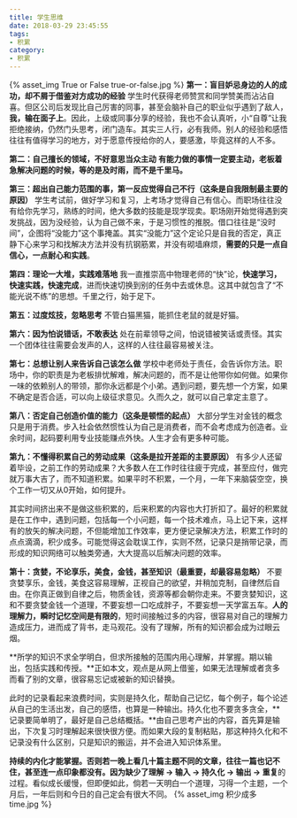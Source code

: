 ```yaml
---
title: 学生思维
date: 2018-03-29 23:45:55
tags:
- 积累
category:
- 积累
---
```

{% asset_img True or False true-or-false.jpg  %}
**第一：盲目妒忌身边的人的成功，却不屑于借鉴对方成功的经验**
学生时代获得老师赞赏和同学赞美而沾沾自喜。但区公司后发现比自己厉害的同事，甚至会脑补自己的职业似乎遇到了敌人，**我，输在面子上**。因此，上级或同事分享的经验，我也不会认真听，小“自尊”让我拒绝接纳，仍然门头思考，闭门造车。其实三人行，必有我师。别人的经验和感悟往往有值得学习的地方，对于愿意传授给你的人，要感激，毕竟这样的人不多。

**第二：自己擅长的领域，不好意思当众主动**
**有能力做的事情一定要主动，老板着急解决问题的时候，等的是及时雨，而不是千里马。**

**第三：超出自己能力范围的事，第一反应觉得自己不行（这条是自我限制最主要的原因）**
学生考试前，做好学习和复习，上考场才觉得自己有信心。而职场往往没有给你先学习，熟练的时间，绝大多数的技能是现学现卖。职场刚开始觉得遇到突发挑战，因为没经验，认为自己做不来，于是习惯性的推脱。借口往往是“没时间”，企图将“没能力”这个事掩盖。其实“没能力”这个定论只是自我的否定，真正静下心来学习和找解决方法并没有抗钢筋累，并没有砌墙麻烦，**需要的只是一点自信心，一点耐心和实践**。

**第四：理论一大堆，实践难落地**
我一直推崇高中物理老师的“快”论，**快速学习，快速实践，快速完成**，进而快速切换到别的任务中去或休息。这其中就包含了“不能光说不练”的思想。千里之行，始于足下。

**第五：过度炫技，忽略思考**
不管白猫黑猫，能抓住老鼠的就是好猫。

**第六：因为怕说错话，不敢表达**
处在前辈领导之间，怕说错被笑话或责怪。其实一个团体往往需要会发声的人，这样的人往往最容易被关注。

**第七：总想让别人来告诉自己该怎么做**
学校中老师处于责任，会告诉你方法。职场中，你的职责是为老板排忧解难，解决问题的，而不是让他带你如何做。如果你一味的依赖别人的带领，那你永远都是个小弟。遇到问题，要先想一个方案，如果不确定是否合适，可以向上级征求意见。久而久之，就可以自己拿定主意了。

**第八：否定自己创造价值的能力（这条是顿悟的起点）**
大部分学生对金钱的概念只是用于消费。步入社会依然惯性认为自己是消费者，而不会考虑成为创造者。业余时间，起码要利用专业技能赚点外快。人生才会有更多种可能。

**第九：不懂得积累自己的劳动成果（这条是拉开差距的主要原因）**
有多少人还留着毕设，之前工作的劳动成果？大多数人在工作时往往疲于完成，甚至应付，做完就万事大吉了，而不知道积累。如果平时不积累，一个月，一年下来脑袋空空，换个工作一切又从0开始，如何提升。

其实时间挤出来不是做这些积累的，后来积累的内容也大打折扣了。最好的积累就是在工作中，遇到问题，包括每一个小问题，每一个技术难点，马上记下来，这样有的放矢的解决问题，不但能增加工作效率，更方便记录解决方法，积累工作时的点点滴滴，积少成多。可能觉得这会耽误工作，实则不然，记录只是捎带记录，而形成的知识网络可以触类旁通，大大提高以后解决问题的效率。

**第十：贪婪，不论享乐，美食，金钱，甚至知识（最重要，却最容易忽略）**
不要贪婪享乐，金钱，美食这容易理解，正视自己的欲望，并稍加克制，自律然后自由。在你真正做到自律之后，物质金钱，资源等都会朝你走来。不要贪婪知识，这和不要贪婪金钱一个道理，不要妄想一口吃成胖子，不要妄想一天学富五车。**人的理解力，瞬时记忆空间是有限的**，短时间接触过多的内容，很容易对自己的理解力造成压力，进而成了背书，走马观花。没有了理解，所有的知识都会成为过眼云烟。

**所学的知识不求全学明白，但求所接触的范围内用心理解，并掌握。期以输出，包括实践和传授。**正如本文，观点是从网上借鉴，如果无法理解或者贪多而看了别的文章，很容易忘记或被新的知识替换。

此时的记录看起来浪费时间，实则是持久化，帮助自己记忆，每个例子，每个论述从自己的生活出发，自己的感悟，也算是一种输出。持久化也不要贪多贪全，**记录要简单明了，最好是自己总结概括。**由自己思考产出的内容，首先算是输出，下次复习时理解起来很快很方便。而如果大段的复制粘贴，那这种持久化和不记录没有什么区别，只是知识的搬运，并不会进入知识体系里。

**持续的内化才能掌握。**否则若一晚上看几十篇主题不同的文章，往往一篇也记不住，甚至连一点印象都没有。因为缺少了**理解 -> 输入 -> 持久化 -> 输出 -> 重复**的过程。看似成长缓慢，但即便如此，倘若一天明白一个道理，习得一个主题，一个月后，一年后则和今日的自己定会有很大不同。
{% asset_img 积少成多 time.jpg %}
